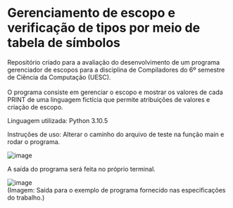 # Gerenciamento de escopo e verificação de tipos por meio de tabela de símbolos 

Repositório criado para a avaliação do desenvolvimento de um programa gerenciador de escopos para a disciplina de Compiladores do 6º semestre de Ciência da Computação (UESC).
<br/><br/>
O programa consiste em gerenciar o escopo e mostrar os valores de cada PRINT de uma linguagem fictícia que permite atribuições de valores e criação de escopo.

Linguagem utilizada: Python 3.10.5

Instruções de uso: Alterar o caminho do arquivo de teste na função main e rodar o programa.<br/>

![image](https://github.com/Samlxrd/GerenciamentoEscopo/assets/66272683/55669218-6ff4-4d03-9dee-e0841fb8c625)<br/>

A saída do programa será feita no próprio terminal.<br/>

![image](https://github.com/Samlxrd/GerenciamentoEscopo/assets/66272683/9d94f98e-b957-461a-afcd-c406c5c79be8)
<br/>(Imagem: Saída para o exemplo de programa fornecido nas especificações do trabalho.)
